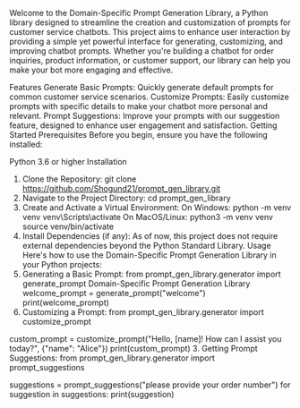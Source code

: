 

Welcome to the Domain-Specific Prompt Generation Library, a Python library designed to streamline the creation and customization of prompts for customer service chatbots. This project aims to enhance user interaction by providing a simple yet powerful interface for generating, customizing, and improving chatbot prompts. Whether you're building a chatbot for order inquiries, product information, or customer support, our library can help you make your bot more engaging and effective.

Features
Generate Basic Prompts: Quickly generate default prompts for common customer service scenarios.
Customize Prompts: Easily customize prompts with specific details to make your chatbot more personal and relevant.
Prompt Suggestions: Improve your prompts with our suggestion feature, designed to enhance user engagement and satisfaction.
Getting Started
Prerequisites
Before you begin, ensure you have the following installed:

Python 3.6 or higher
Installation
1. Clone the Repository:
git clone https://github.com/Shogund21/prompt_gen_library.git
2. Navigate to the Project Directory:
cd prompt_gen_library
3. Create and Activate a Virtual Environment:
    On Windows:
python -m venv venv
venv\Scripts\activate
On MacOS/Linux:
python3 -m venv venv
source venv/bin/activate
4. Install Dependencies (if any):
As of now, this project does not require external dependencies beyond the Python Standard Library.
Usage
Here's how to use the Domain-Specific Prompt Generation Library in your Python projects:
1.  Generating a Basic Prompt:
    from prompt_gen_library.generator import generate_prompt
Domain-Specific Prompt Generation Library
welcome_prompt = generate_prompt("welcome")
print(welcome_prompt)
2.  Customizing a Prompt:
    from prompt_gen_library.generator import customize_prompt

custom_prompt = customize_prompt("Hello, [name]! How can I assist you today?", {"name": "Alice"})
print(custom_prompt)
3.  Getting Prompt Suggestions:
    from prompt_gen_library.generator import prompt_suggestions

suggestions = prompt_suggestions("please provide your order number")
for suggestion in suggestions:
    print(suggestion)
